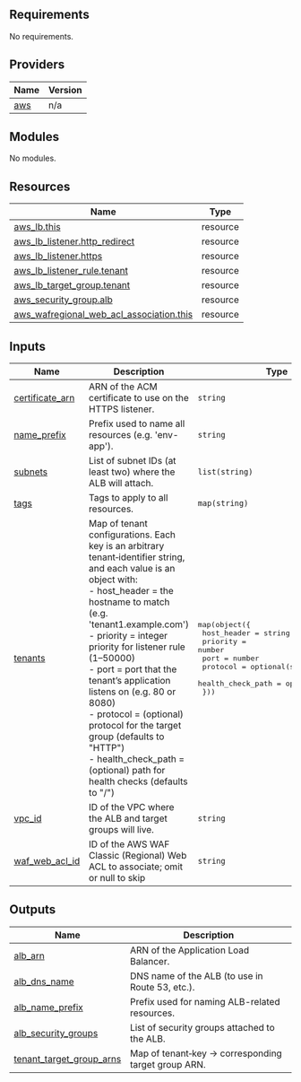 <!-- BEGIN_TF_DOCS -->
## Requirements

No requirements.

## Providers

| Name | Version |
|------|---------|
| <a name="provider_aws"></a> [aws](#provider\_aws) | n/a |

## Modules

No modules.

## Resources

| Name | Type |
|------|------|
| [aws_lb.this](https://registry.terraform.io/providers/hashicorp/aws/latest/docs/resources/lb) | resource |
| [aws_lb_listener.http_redirect](https://registry.terraform.io/providers/hashicorp/aws/latest/docs/resources/lb_listener) | resource |
| [aws_lb_listener.https](https://registry.terraform.io/providers/hashicorp/aws/latest/docs/resources/lb_listener) | resource |
| [aws_lb_listener_rule.tenant](https://registry.terraform.io/providers/hashicorp/aws/latest/docs/resources/lb_listener_rule) | resource |
| [aws_lb_target_group.tenant](https://registry.terraform.io/providers/hashicorp/aws/latest/docs/resources/lb_target_group) | resource |
| [aws_security_group.alb](https://registry.terraform.io/providers/hashicorp/aws/latest/docs/resources/security_group) | resource |
| [aws_wafregional_web_acl_association.this](https://registry.terraform.io/providers/hashicorp/aws/latest/docs/resources/wafregional_web_acl_association) | resource |

## Inputs

| Name | Description | Type | Default | Required |
|------|-------------|------|---------|:--------:|
| <a name="input_certificate_arn"></a> [certificate\_arn](#input\_certificate\_arn) | ARN of the ACM certificate to use on the HTTPS listener. | `string` | n/a | yes |
| <a name="input_name_prefix"></a> [name\_prefix](#input\_name\_prefix) | Prefix used to name all resources (e.g. 'env-app'). | `string` | n/a | yes |
| <a name="input_subnets"></a> [subnets](#input\_subnets) | List of subnet IDs (at least two) where the ALB will attach. | `list(string)` | n/a | yes |
| <a name="input_tags"></a> [tags](#input\_tags) | Tags to apply to all resources. | `map(string)` | `{}` | no |
| <a name="input_tenants"></a> [tenants](#input\_tenants) | Map of tenant configurations. Each key is an arbitrary tenant‐identifier string,<br/>and each value is an object with:<br/>- host\_header       = the hostname to match (e.g. 'tenant1.example.com')<br/>- priority          = integer priority for listener rule (1–50000)<br/>- port              = port that the tenant’s application listens on (e.g. 80 or 8080)<br/>- protocol          = (optional) protocol for the target group (defaults to "HTTP")<br/>- health\_check\_path = (optional) path for health checks (defaults to "/") | <pre>map(object({<br/>    host_header       = string<br/>    priority          = number<br/>    port              = number<br/>    protocol          = optional(string)<br/>    health_check_path = optional(string)<br/>  }))</pre> | n/a | yes |
| <a name="input_vpc_id"></a> [vpc\_id](#input\_vpc\_id) | ID of the VPC where the ALB and target groups will live. | `string` | n/a | yes |
| <a name="input_waf_web_acl_id"></a> [waf\_web\_acl\_id](#input\_waf\_web\_acl\_id) | ID of the AWS WAF Classic (Regional) Web ACL to associate; omit or null to skip | `string` | `null` | no |

## Outputs

| Name | Description |
|------|-------------|
| <a name="output_alb_arn"></a> [alb\_arn](#output\_alb\_arn) | ARN of the Application Load Balancer. |
| <a name="output_alb_dns_name"></a> [alb\_dns\_name](#output\_alb\_dns\_name) | DNS name of the ALB (to use in Route 53, etc.). |
| <a name="output_alb_name_prefix"></a> [alb\_name\_prefix](#output\_alb\_name\_prefix) | Prefix used for naming ALB-related resources. |
| <a name="output_alb_security_groups"></a> [alb\_security\_groups](#output\_alb\_security\_groups) | List of security groups attached to the ALB. |
| <a name="output_tenant_target_group_arns"></a> [tenant\_target\_group\_arns](#output\_tenant\_target\_group\_arns) | Map of tenant‐key → corresponding target group ARN. |
<!-- END_TF_DOCS -->